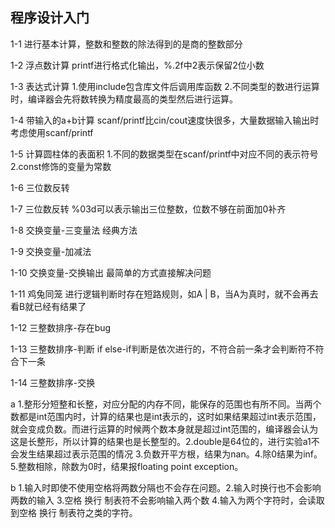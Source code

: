 ## 程序设计入门
1-1 进行基本计算，整数和整数的除法得到的是商的整数部分

1-2 浮点数计算 printf进行格式化输出，%.2f中2表示保留2位小数

1-3 表达式计算 1.使用include包含库文件后调用库函数 2.不同类型的数进行运算时，编译器会先将数转换为精度最高的类型然后进行运算。

1-4 带输入的a+b计算 scanf/printf比cin/cout速度快很多，大量数据输入输出时考虑使用scanf/printf

1-5 计算圆柱体的表面积 1.不同的数据类型在scanf/printf中对应不同的表示符号 2.const修饰的变量为常数

1-6 三位数反转 

1-7 三位数反转 %03d可以表示输出三位整数，位数不够在前面加0补齐

1-8 交换变量-三变量法 经典方法

1-9 交换变量-加减法

1-10 交换变量-交换输出 最简单的方式直接解决问题

1-11 鸡兔同笼 进行逻辑判断时存在短路规则，如A | B，当A为真时，就不会再去看B就已经有结果了

1-12 三整数排序-存在bug

1-13 三整数排序-判断 if else-if判断是依次进行的，不符合前一条才会判断符不符合下一条

1-14 三整数排序-交换

a 1.整形分短整和长整，对应分配的内存不同，能保存的范围也有所不同。当两个数都是int范围内时，计算的结果也是int表示的，这时如果结果超过int表示范围，就会变成负数。而进行运算的时候两个数本身就是超过int范围的，编译器会认为这是长整形，所以计算的结果也是长整型的。2.double是64位的，进行实验a1不会发生结果超过表示范围的情况 3.负数开平方根，结果为nan。4.除0结果为inf。5.整数相除，除数为0时，结果报floating point exception。

b 1.输入时即使不使用空格将两数分隔也不会存在问题。2.输入时换行也不会影响两数的输入 3.空格 换行 制表符不会影响输入两个数 4.输入为两个字符时，会读取到空格 换行 制表符之类的字符。

